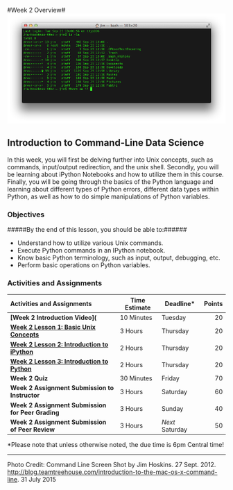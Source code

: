 #Week 2 Overview#
![Command line image](images/command-line.png)
## Introduction to Command-Line Data Science ##

In this week, you will first be delving further into Unix concepts, such as commands, input/output redirection, and the unix shell.  Secondly, you will be learning about iPython Notebooks and how to utilize them in this course.  Finally, you will be going through the basics of the Python language and learning about different types of Python errors, different data types within Python, as well as how to do simple manipulations of Python variables.

### Objectives ###

#####By the end of this lesson, you should be able to:######

- Understand how to utilize various Unix commands.
- Execute Python commands in an IPython notebook.
- Know basic Python terminology, such as input, output, debugging, etc.
- Perform basic operations on Python variables.



### Activities and Assignments ###

|Activities and Assignments | Time Estimate | Deadline* | Points|
|:------| -----|-------|----------:|
|**[Week 2 Introduction Video](** | 10 Minutes | Tuesday |20|
|**[Week 2 Lesson 1: Basic Unix Concepts](lesson1.md)**| 3 Hours |Thursday| 20|
|**[Week 2 Lesson 2: Introduction to iPython](lesson2.md)**| 2 Hours | Thursday | 20 |
|**[Week 2 Lesson 3: Introduction to Python](lesson3.md)**| 2 Hours | Thursday| 20 |
|**Week 2 Quiz**| 30 Minutes | Friday | 70|
|**Week 2 Assignment Submission to Instructor**| 3 Hours | Saturday | 60 | 
|**Week 2 Assignment Submission for Peer Grading**| 3 Hours | Sunday | 40 | 
|**Week 2 Assignment Submission of Peer Review**| 3 Hours | *Next* Saturday | 50 | 

*Please note that unless otherwise noted, the due time is 6pm Central time!

----------

Photo Credit: Command Line Screen Shot by Jim Hoskins. 27 Sept. 2012. http://blog.teamtreehouse.com/introduction-to-the-mac-os-x-command-line. 31 July 2015
